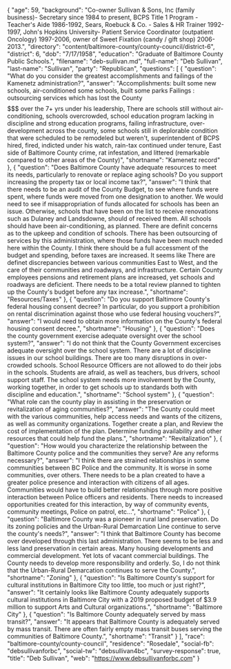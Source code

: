 {
  "age": 59,
  "background": "Co-owner Sullivan & Sons, Inc (family business)- Secretary since 1984 to present, BCPS Title 1 Program - Teacher's Aide 1986-1992, Sears, Roebuck & Co. - Sales & HR Trainer 1992-1997, John's Hopkins University- Patient Service Coordinator (outpatient Oncology) 1997-2006, owner of Sweet Fixation (candy / gift shop) 2006-2013.",
  "directory": "content/baltimore-county/county-council/district-6",
  "district": 6,
  "dob": "7/17/1958",
  "education": "Graduate of Baltimore County Public Schools.",
  "filename": "deb-sullivan.md",
  "full-name": "Deb Sullivan",
  "last-name": "Sullivan",
  "party": "Republican",
  "questions": [
    {
      "question": "What do you consider the greatest accomplishments and failings of the Kamenetz administration?",
      "answer": "Accomplishments: built some new schools, air-conditioned some schools, built some parks  Failings : outsourcing services which has lost the County $$$$$$$ over the 7+ yrs under his leadership, There are schools still without air-conditioning, schools overcrowded, school education program lacking in discipline and strong education programs, failing infrastructure, over-development across the county, some schools still in deplorable condition that were scheduled to be remodeled but weren't, superintendent of BCPS hired, fired, indicted under his watch, rain-tax continued under tenure, East side of Baltimore County crime, rat infestation, and littered (remarkable compared to other areas of the County)",
      "shortname": "Kamenetz record"
    },
    {
      "question": "Does Baltimore County have adequate resources to meet its needs, particularly to renovate or replace aging schools? Do you support increasing the property tax or local income tax?",
      "answer": "I think that there needs to be an audit of the County Budget, to see where funds were spent, where funds were moved from one designation to another.  We would need to see if misappropriation of funds allocated for schools has been an issue. Otherwise, schools that have been on the list to receive renovations such as Dulaney and Landsdowne, should of received them. All schools should have been air-conditioning, as planned. There are definit concerns as to the upkeep and condition of schools.  There has been outsourcing of services by this administration, where those funds have been much needed here within the County.  I think there should be a full accessment of the budget and spending, before taxes are increased. It seems like There are definet discrepancies between various communities East to West, and the care of their communities and roadways, and infrastructure.  Certain County employees pensions and retirement plans are increased, yet schools and roadways are deficient. There needs to be a total review planned to tighten up the County's budget before any tax increase.",
      "shortname": "Resources/Taxes"
    },
    {
      "question": "Do you support Baltimore County's federal housing consent decree? In particular, do you support a prohibition on rental discrimination against those who use federal housing vouchers?",
      "answer": "I would need to obtain more information on the County's federal housing consent decree.",
      "shortname": "Housing"
    },
    {
      "question": "Does the county government exercise adequate oversight over the school system?",
      "answer": "I do not think that the County Government excercises adequate oversight over the school system. There are a lot of discipline issues in our school buildings. There are too many disruptions in over-crowded schools. School Resource Officers are not allowed to do their jobs in the schools. Students are afraid, as well as teachers, bus drivers, school support staff. The school system needs more involvement by the County, working together, in order to get schools up to standards both with discipline and education.",
      "shortname": "School system"
    },
    {
      "question": "What role can the county play in assisting in the preservation or revitalization of aging communities?",
      "answer": "The County could meet with the various communities, help access needs and wants of the citizens, as well as community organizations. Together create a plan, and Review the cost of implementation of the plan. Determine funding availability and other resources that could help fund the plans.",
      "shortname": "Revitalization"
    },
    {
      "question": "How would you characterize the relationship between the Baltimore County police and the communities they serve? Are any reforms necessary?",
      "answer": "I think there are strained relationships in some communities between BC Police and the community. It is worse in some communities, over others. There needs to be a plan created to have a greater police presence and interaction with citizens of all ages. Communities would have to build better relationships through more positive interaction between Police officers and residents. There needs to increased opportunities created for this interaction, by way of community events, community meetings, Police on patrol, etc...",
      "shortname": "Police"
    },
    {
      "question": "Baltimore County was a pioneer in rural land preservation. Do its zoning policies and the Urban-Rural Demarcation Line continue to serve the county's needs?",
      "answer": "I think that Baltimore County has become over developed through this last administration. There seems to be less and less land preservation in certain areas. Many housing developments and commercial development. Yet lots of vacant commercial buildings. The County needs to develop more responsibility and orderly. So, I do not think that the Urban-Rural Demarcation continues to serve the County.",
      "shortname": "Zoning"
    },
    {
      "question": "Is Baltimore County's support for cultural institutions in Baltimore City too little, too much or just right?",
      "answer": "It certainly looks like Baltimore County adequately supports cultural institutions in Baltimore City with a 2019 proposed budget of $3.9 million to support Arts and Cultural organizations.",
      "shortname": "Baltimore City"
    },
    {
      "question": "Is Baltimore County adequately served by mass transit?",
      "answer": "It appears that Baltimore County is adequately served by mass transit. There are often fairly empty mass transit buses serving the communities of Baltimore County.",
      "shortname": "Transit"
    }
  ],
  "race": "baltimore-county/county-council",
  "residence": "Rosedale",
  "social-fb": "debsullivanforbc",
  "social-tw": "debsullivan4bc",
  "survey-response": true,
  "title": "Deb Sullivan",
  "web": "https://www.debsullivanforbc.com"
}
